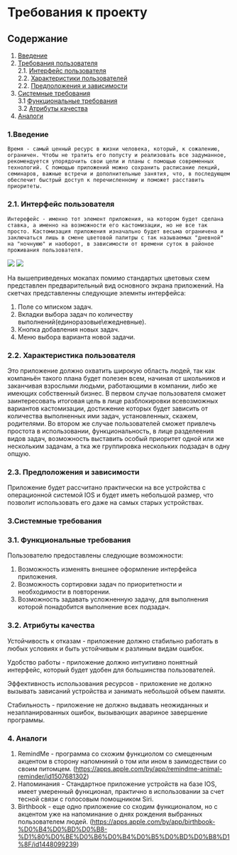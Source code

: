 # Требования к проекту

## Содержание
1. [Введение](#1)
2. [Требования пользователя](#2) <br>
  2.1. [Интерфейс пользователя](#2.1) <br>
  2.2. [Характеристики пользователей](#2.2) <br>
  2.2. [Предположения и зависимости](#2.3) <br>
3. [Системные требования](#3) <br>
  3.1 [Функциональные требования](#3.1) <br>
  3.2 [Атрибуты качества](#3.2) <br>
4. [Аналоги](#4) <br>

### 1.Введение<a name="1"></a>
	Время - самый ценный ресурс в жизни человека, который, к сожалению, ограничен. Чтобы не тратить его попусту и реализовать все задуманное, рекомендуется упорядочить свои цели и планы с помощью современных технологий. С помощью приложений можно сохранить расписание лекций, семинаров, важные встречи и дополнительные занятия, что, в последующем обеспечит быстрый доступ к перечисленному и поможет расставить приоритеты.
	
### 2.1. Интерфейс пользователя<a name="2.1"></a>
	Интерефейс - именно тот элемент приложения, на котором будет сделана ставка, а именно на возможности его кастомизации, но не все так просто. Кастомизация приложения изначально будет весьма ограничена и заключаться лишь в смене цветовой палитры с так называемых "дневной" на "ночнуюю" и наоборот, в зависимости от времени суток в районое проживания пользователя.

![](https://github.com/LiL-Dicky/TaskMaster/blob/master/Изображения/Скетч/0001.jpg)
![](https://github.com/LiL-Dicky/TaskMaster/blob/master/Изображения/Скетч/0002.jpg)

На вышеприведеных мокапах помимо стандартых цветовых схем представлен предварительный вид основного экрана приложений.
На скетчах представленны следующие элемнты интерфейса:
1.	Поле со  мписком задач.
2.	Вкладки выбора задач по количеству выполнений(единоразовые\ежедневные).
3.	Кнопка добавления новых задач.
4.	Меню выбора варианта новой задачи.


### 2.2. Характеристика пользователя<a name="2.2"></a>
  Это приложение должно охватить широкую область людей, так как компаньён такого плана будет полезен всем, начиная от школьников и заканчивая взрослыми людьми, работающими в компании, либо же имеющих собственный бизнес. В первом случае пользователя сможет заинтересовать итоговая цель в лице разблокировки всевозможных вариантов кастомизации, достижение которых будет зависить от количества выполненных ими задач, установленных, скажем, родителями. Во втором же случае пользователей сможет привлечь простота в использовании, функциональность, в лице разделеения видов задач, возможность выставить особый приоритет одной или же нескольким задачам, а тка же группировка нескольких подзадач в одну опщую.
  
### 2.3. Предположения и зависимости<a name="2.3"></a>
  Приложение будет рассчитано практически на все устройства с операционной системой IOS и будет иметь небольшой размер, что позволит использовать его даже на самых старых устройствах. 

### 3.Системные требования<a name="3"></a>
### 3.1. Функциональные требования<a name="3.1"></a>
Пользователю предоставлены следующие возможности:
1.	Возможность изменять внешнее оформление интерфейса приложения.
2.	Возможность сортировки задач по приоритетности и необходимости в повторении.
3.	Возможность задавать усложненную задачу, для выполнения которой понадобится выполнение всех подзадач.

### 3.2. Атрибуты качества<a name="3.2"></a>

Устойчивость к отказам - приложение должно стабильно работать в любых условиях и быть устойчивым к разлиным видам ошибок.<br>

Удобство работы - приложение должно интуитивно понятный интерфейс, который будет удобен для большинства пользователей.<br>

Эффективность использования ресурсов - приложение не должно вызывать зависаний устройства и занимать небольшой объем памяти.<br>

Стабильность - приложение не должно выдавать неожиданных и незапланированных ошибок, вызывающих авариное завершение программы.<br>
  
### 4. Аналоги<a name="4"></a>
1.	RemindMe - программа со схожим функциолом со смещенным акцентом в сторону напомниний о том или ином в заимодествии со своим питомцем. (https://apps.apple.com/by/app/remindme-animal-reminder/id1507681302)
2.	Напоминания - Стандартное приложение устройств на базе IOS, имеет умеренный функционал, практично в использовании за счет тесной связи с голосовым помощником Siri.
3.	Birthbook - еще одно приложение со сходим функционалом, но с акцентом уже на напоминание о днях рождения выбранных пользователем людей. (https://apps.apple.com/by/app/birthbook-%D0%B4%D0%BD%D0%B8-%D1%80%D0%BE%D0%B6%D0%B4%D0%B5%D0%BD%D0%B8%D1%8F/id1448099239)

